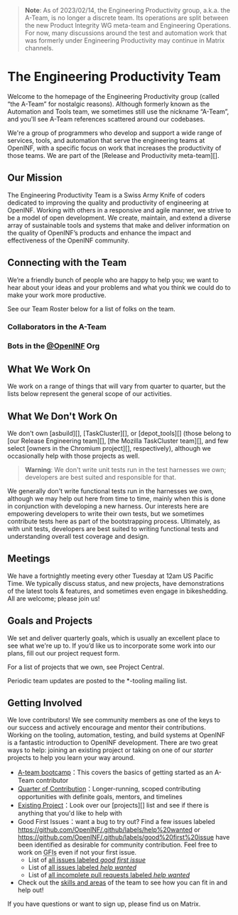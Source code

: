 <!-- Begin GitHub-Flavored Markdown (GFM)
See: https://docs.github.com/get-started/writing-on-github
Spec: https://github.github.com/gfm
-->

<!-- Homepage modeled after https://wiki.mozilla.org/EngineeringProductivity -->

> **Note**: 
> As of 2023/02/14, the Engineering Productivity group, a.k.a. the A-Team, is
> no longer a discrete team. Its operations are split between the new Product
> Integrity WG meta-team and Engineering Operations. For now, many discussions
> around the test and automation work that was formerly under Engineering
> Productivity may continue in Matrix channels.

# The Engineering Productivity Team

Welcome to the homepage of the Engineering Productivity group (called “the A-Team”
for nostalgic reasons). Although formerly known as the Automation and Tools team,
we sometimes still use the nickname “A-Team”, and you'll see A-Team references
scattered around our codebases.

We're a group of programmers who develop and support a wide range of services,
tools, and automation that serve the engineering teams at OpenINF, with a
specific focus on work that increases the productivity of those teams. We are
part of the [Release and Productivity meta-team][].

## Our Mission

The Engineering Productivity Team is a Swiss Army Knife of coders dedicated
to improving the quality and productivity of engineering at OpenINF. Working
with others in a responsive and agile manner, we strive to be a model of open
development. We create, maintain, and extend a diverse array of sustainable
tools and systems that make and deliver information on the quality of OpenINF’s
products and enhance the impact and effectiveness of the OpenINF community.

## Connecting with the Team

We’re a friendly bunch of people who are happy to help you; we want to hear
about your ideas and your problems and what you think we could do to make your
work more productive.

See our Team Roster below for a list of folks on the team.

<!--
`ncu-team sync` updates the special "ncu-team-sync.team($org/$team)" comment
blocks with a list of members under the specified team.

Refs: https://nodejs.github.io/node-core-utils/docs/ncu-team.html#synchronize-files-with-special-blocks
-->

### Collaborators in the A-Team

<!-- ncu-team-sync.team(OpenINF/wg-a-team) -->

<!-- ncu-team-sync end -->

### Bots in the [**@OpenINF**][] Org

<!-- ncu-team-sync.team(OpenINF/bots) -->

<!-- ncu-team-sync end -->

<!-- Many of us blog about the things we work on; you can check
[our team planet](http://planet.mozilla.org/ateam/) for a feed of these. -->

## What We Work On

We work on a range of things that will vary from quarter to quarter, but the
lists below represent the general scope of our activities.

<!-- (!) NOTE: These may need to be replaced.

- **Services:** Bugzilla, MozReview, Autoland, Treeherder/Perfherder,
  OrangeFactor, hg.mozilla.org, git.mozilla.org, Pulse, ActiveData, Bugzilla ES,
  TestInformant, sheriffing of the tree
- **Automation:** Marionette, mochitest, xpcshell, reftest, web-platform-tests,
  Talos, MozBench, Robocop, Autophone, Bughunter, media and update tests for
  Firefox, GoFaster, CI integration (buildbot/TaskCluster), W3C WebDriver
  Specification, new test harnesses as needed
- **Tools:** mach, mozbase, mozregression, mozdownload, mozharness, mozci, SETA,
  code coverage
-->

## What We Don't Work On

We don't own [asbuild][], [TaskCluster][], or [depot_tools][] (those belong to
[our Release Engineering team][], [the Mozilla TaskCluster team][], and few
select [owners in the Chromium project][], respectively), although we
occasionally help with those projects as well.

> **Warning**: We don't write unit tests run in the test harnesses we own;
> developers are best suited and responsible for that.

We generally don't write functional tests run in the harnesses we own, although
we may help out here from time to time, mainly when this is done in conjunction
with developing a new harness. Our interests here are empowering developers to
write their own tests, but we sometimes contribute tests here as part of the
bootstrapping process. Ultimately, as with unit tests, developers are best
suited to writing functional tests and understanding overall test coverage and
design.

## Meetings

We have a fortnightly meeting every other Tuesday at 12am US Pacific Time. We
typically discuss status, and new projects, have demonstrations of the latest
tools & features, and sometimes even engage in bikeshedding. All are welcome;
please join us!

## Goals and Projects

We set and deliver quarterly goals, which is usually an excellent place to see
what we're up to. If you’d like us to incorporate some work into our plans, fill
out our project request form.

For a list of projects that we own, see Project Central.

Periodic team updates are posted to the \*-tooling mailing list.

## Getting Involved

We love contributors! We see community members as one of the keys to our success
and actively encourage and mentor their contributions. Working on the tooling,
automation, testing, and build systems at OpenINF is a fantastic introduction to
OpenINF development. There are two great ways to help: joining an existing
project or taking on one of our _starter_ projects to help you learn your way
around.

- [A-team bootcamp][]&#xFF1A;This covers the
  basics of getting started as an A-Team contributor
- [Quarter of Contribution][]&#xFF1A;Longer-running, scoped contributing
  opportunities with definite goals, mentors, and timelines
- [Existing Project][]&#xFF1A;Look over our
  [projects][] list and see if there is anything that you'd
  like to help with
- Good First Issues&#xFF1A;want a bug to try out? Find a few
  issues labeled https://github.com/OpenINF/.github/labels/help%20wanted or
  https://github.com/OpenINF/.github/labels/good%20first%20issue have been
  identified as desirable for community contribution. Feel free to work on
  <abbr title="Good First Issues">GFIs</abbr> even if not your first issue.
  - List of [all issues labeled _good first issue_][i-gfi]
  - List of [all issues labeled _help wanted_][i-help]
  - List of [all incomplete pull requests labeled _help wanted_][pr-help]
- Check out the [skills and areas][] of the team to see how you can fit in
  and help out!

If you have questions or want to sign up, please find us on Matrix.

[**@OpenINF**]: https://github.com/OpenINF
[i-gfi]:
	https://github.com/search?q=org%3Aopeninf+is%3Aissue+is%3Aopen+label%3A%22good+first+issue%22
[i-help]:
	https://github.com/search?q=org%3Aopeninf+is%3Aissue+is%3Aopen+label%3A%22help+wanted%22
[pr-help]:
	https://github.com/search?q=org%3Aopeninf+is%3Apr+is%3Aopen+label%3A%22help+wanted%22
[pull request]:
  https://help.github.com/en/desktop/contributing-to-projects/creating-a-pull-request
[A-team bootcamp]: https://ateam-bootcamp.readthedocs.io/en/latest/
[Existing Project]: https://github.com/OpenINF/wg-a-team/wiki/Projects
[Quarter of Contribution]:
	https://github.com/OpenINF/wg-a-team/wiki/Auto-tools#quarter-of-contribution
[skills and areas]: https://github.com/OpenINF/wg-a-team/wiki/Auto-tools#skills-and-areas
